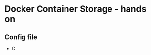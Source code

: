 # Docker Container Storage - hands on

## Config file
* C

<!--stackedit_data:
eyJoaXN0b3J5IjpbMTcyMjc2MTE0LDE2ODE3ODE4MDddfQ==
-->